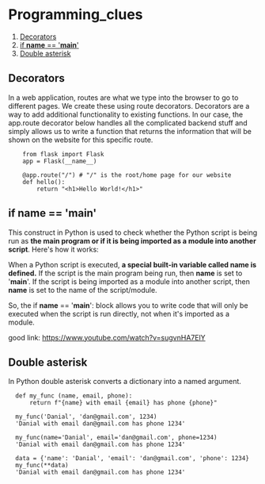 # Programming_clues

1. [Decorators](#1)
2. [if __name__ == '__main__'](#2)
3. [Double asterisk](#3) 

 

<a name="1"></a>
## Decorators 

In a web application, routes are what we type into the browser to go to different pages. We create these using route decorators. Decorators are a way to add additional functionality to  existing functions. In our case, the app.route decorator below handles all the complicated backend stuff and simply allows us to write a function that returns the information that will be shown on the website for this specific route. 

        from flask import Flask 
        app = Flask(__name__)
        
        @app.route("/") # "/" is the root/home page for our website
        def hello():
            return "<h1>Hello World!</h1>"

<a name="2"></a>
## if __name__ == '__main__'

This construct in Python is used to check whether the Python script is being run as **the main program or if it is being imported as a module into another script**. Here's how it works:

When a Python script is executed, **a special built-in variable called __name__ is defined.** If the script is the main program being run, then __name__ is set to '__main__'. If the script is being imported as a module into another script, then __name__ is set to the name of the script/module.

So, the if __name__ == '__main__': block allows you to write code that will only be executed when the script is run directly, not when it's imported as a module.

good link: https://www.youtube.com/watch?v=sugvnHA7ElY

<a name="3"></a>
## Double asterisk

In Python double asterisk converts a dictionary into a named argument. 

      def my_func (name, email, phone):
          return f"{name} with email {email} has phone {phone}"
      
      my_func('Danial', 'dan@gmail.com', 1234)
      'Danial with email dan@gmail.com has phone 1234'
      
      my_func(name='Danial', email='dan@gmail.com', phone=1234)
      'Danial with email dan@gmail.com has phone 1234'
      
      data = {'name': 'Danial', 'email': 'dan@gmail.com', 'phone': 1234}
      my_func(**data)
      'Danial with email dan@gmail.com has phone 1234'


